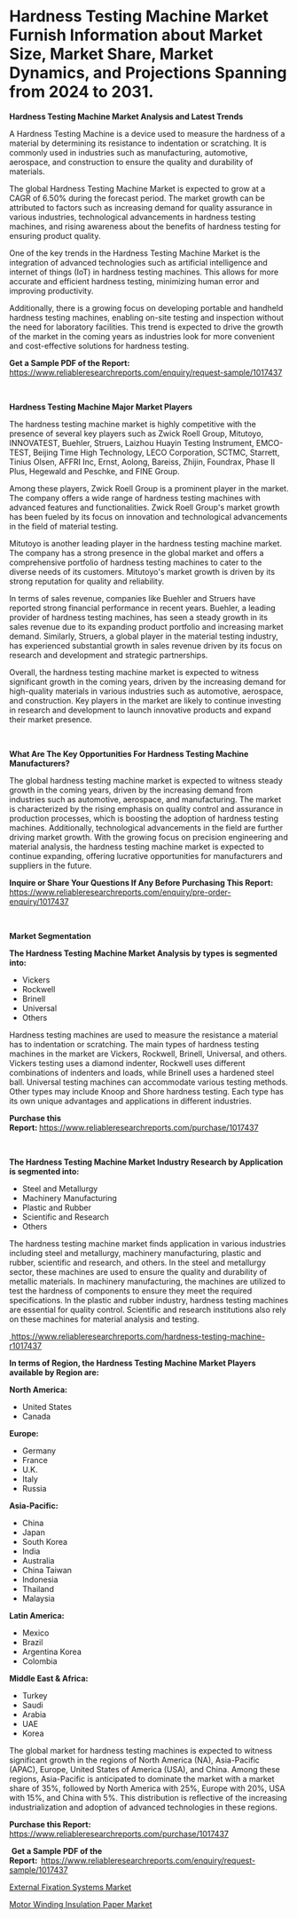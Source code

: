 <p><h1>Hardness Testing Machine Market Furnish Information about Market Size, Market Share, Market Dynamics, and Projections Spanning from 2024 to 2031.</h1></p><p><strong>Hardness Testing Machine Market Analysis and Latest Trends</strong></p>
<p><p>A Hardness Testing Machine is a device used to measure the hardness of a material by determining its resistance to indentation or scratching. It is commonly used in industries such as manufacturing, automotive, aerospace, and construction to ensure the quality and durability of materials.</p><p>The global Hardness Testing Machine Market is expected to grow at a CAGR of 6.50% during the forecast period. The market growth can be attributed to factors such as increasing demand for quality assurance in various industries, technological advancements in hardness testing machines, and rising awareness about the benefits of hardness testing for ensuring product quality.</p><p>One of the key trends in the Hardness Testing Machine Market is the integration of advanced technologies such as artificial intelligence and internet of things (IoT) in hardness testing machines. This allows for more accurate and efficient hardness testing, minimizing human error and improving productivity.</p><p>Additionally, there is a growing focus on developing portable and handheld hardness testing machines, enabling on-site testing and inspection without the need for laboratory facilities. This trend is expected to drive the growth of the market in the coming years as industries look for more convenient and cost-effective solutions for hardness testing.</p></p>
<p><strong>Get a Sample PDF of the Report:&nbsp;</strong> <a href="https://www.reliableresearchreports.com/enquiry/request-sample/1017437">https://www.reliableresearchreports.com/enquiry/request-sample/1017437</a></p>
<p>&nbsp;</p>
<p><strong>Hardness Testing Machine Major Market Players</strong></p>
<p><p>The hardness testing machine market is highly competitive with the presence of several key players such as Zwick Roell Group, Mitutoyo, INNOVATEST, Buehler, Struers, Laizhou Huayin Testing Instrument, EMCO-TEST, Beijing Time High Technology, LECO Corporation, SCTMC, Starrett, Tinius Olsen, AFFRI Inc, Ernst, Aolong, Bareiss, Zhijin, Foundrax, Phase II Plus, Hegewald and Peschke, and FINE Group.</p><p>Among these players, Zwick Roell Group is a prominent player in the market. The company offers a wide range of hardness testing machines with advanced features and functionalities. Zwick Roell Group's market growth has been fueled by its focus on innovation and technological advancements in the field of material testing.</p><p>Mitutoyo is another leading player in the hardness testing machine market. The company has a strong presence in the global market and offers a comprehensive portfolio of hardness testing machines to cater to the diverse needs of its customers. Mitutoyo's market growth is driven by its strong reputation for quality and reliability.</p><p>In terms of sales revenue, companies like Buehler and Struers have reported strong financial performance in recent years. Buehler, a leading provider of hardness testing machines, has seen a steady growth in its sales revenue due to its expanding product portfolio and increasing market demand. Similarly, Struers, a global player in the material testing industry, has experienced substantial growth in sales revenue driven by its focus on research and development and strategic partnerships.</p><p>Overall, the hardness testing machine market is expected to witness significant growth in the coming years, driven by the increasing demand for high-quality materials in various industries such as automotive, aerospace, and construction. Key players in the market are likely to continue investing in research and development to launch innovative products and expand their market presence.</p></p>
<p>&nbsp;</p>
<p><strong>What Are The Key Opportunities For Hardness Testing Machine Manufacturers?</strong></p>
<p><p>The global hardness testing machine market is expected to witness steady growth in the coming years, driven by the increasing demand from industries such as automotive, aerospace, and manufacturing. The market is characterized by the rising emphasis on quality control and assurance in production processes, which is boosting the adoption of hardness testing machines. Additionally, technological advancements in the field are further driving market growth. With the growing focus on precision engineering and material analysis, the hardness testing machine market is expected to continue expanding, offering lucrative opportunities for manufacturers and suppliers in the future.</p></p>
<p><strong>Inquire or Share Your Questions If Any Before Purchasing This Report:</strong> <a href="https://www.reliableresearchreports.com/enquiry/pre-order-enquiry/1017437">https://www.reliableresearchreports.com/enquiry/pre-order-enquiry/1017437</a></p>
<p>&nbsp;</p>
<p><strong>Market Segmentation</strong></p>
<p><strong>The Hardness Testing Machine Market Analysis by types is segmented into:</strong></p>
<p><ul><li>Vickers</li><li>Rockwell</li><li>Brinell</li><li>Universal</li><li>Others</li></ul></p>
<p><p>Hardness testing machines are used to measure the resistance a material has to indentation or scratching. The main types of hardness testing machines in the market are Vickers, Rockwell, Brinell, Universal, and others. Vickers testing uses a diamond indenter, Rockwell uses different combinations of indenters and loads, while Brinell uses a hardened steel ball. Universal testing machines can accommodate various testing methods. Other types may include Knoop and Shore hardness testing. Each type has its own unique advantages and applications in different industries.</p></p>
<p><strong>Purchase this Report:&nbsp;</strong><a href="https://www.reliableresearchreports.com/purchase/1017437">https://www.reliableresearchreports.com/purchase/1017437</a></p>
<p>&nbsp;</p>
<p><strong>The Hardness Testing Machine Market Industry Research by Application is segmented into:</strong></p>
<p><ul><li>Steel and Metallurgy</li><li>Machinery Manufacturing</li><li>Plastic and Rubber</li><li>Scientific and Research</li><li>Others</li></ul></p>
<p><p>The hardness testing machine market finds application in various industries including steel and metallurgy, machinery manufacturing, plastic and rubber, scientific and research, and others. In the steel and metallurgy sector, these machines are used to ensure the quality and durability of metallic materials. In machinery manufacturing, the machines are utilized to test the hardness of components to ensure they meet the required specifications. In the plastic and rubber industry, hardness testing machines are essential for quality control. Scientific and research institutions also rely on these machines for material analysis and testing.</p></p>
<p><a href="https://www.reliableresearchreports.com/hardness-testing-machine-r1017437">&nbsp;https://www.reliableresearchreports.com/hardness-testing-machine-r1017437</a></p>
<p><strong>In terms of Region, the Hardness Testing Machine Market Players available by Region are:</strong></p>
<p>
    <p> <strong> North America: </strong>
        <ul>
            <li>United States</li>
            <li>Canada</li>
        </ul>
        </p> 
    <p> <strong> Europe: </strong>
        <ul>
            <li>Germany</li>
            <li>France</li>
            <li>U.K.</li>
            <li>Italy</li>
            <li>Russia</li>
        </ul>
        </p> 
    <p> <strong> Asia-Pacific: </strong>
        <ul>
            <li>China</li>
            <li>Japan</li>
            <li>South Korea</li>
            <li>India</li>
            <li>Australia</li>
            <li>China Taiwan</li>
            <li>Indonesia</li>
            <li>Thailand</li>
            <li>Malaysia</li>
        </ul>
        </p> 
    <p> <strong> Latin America: </strong>
        <ul>
            <li>Mexico</li>
            <li>Brazil</li>
            <li>Argentina Korea</li>
            <li>Colombia</li>
        </ul>
        </p> 
    <p> <strong> Middle East & Africa: </strong>
        <ul>
            <li>Turkey</li>
            <li>Saudi</li>
            <li>Arabia</li>
            <li>UAE</li>
            <li>Korea</li>
        </ul>
    </p>
    </p>
<p><p>The global market for hardness testing machines is expected to witness significant growth in the regions of North America (NA), Asia-Pacific (APAC), Europe, United States of America (USA), and China. Among these regions, Asia-Pacific is anticipated to dominate the market with a market share of 35%, followed by North America with 25%, Europe with 20%, USA with 15%, and China with 5%. This distribution is reflective of the increasing industrialization and adoption of advanced technologies in these regions.</p></p>
<p><strong>Purchase this Report: </strong><a href="https://www.reliableresearchreports.com/purchase/1017437">https://www.reliableresearchreports.com/purchase/1017437</a></p>
<p>&nbsp;<strong>Get a Sample PDF of the Report:&nbsp;&nbsp;</strong><a href="https://www.reliableresearchreports.com/enquiry/request-sample/1017437">https://www.reliableresearchreports.com/enquiry/request-sample/1017437</a></p>
<p><strong></strong></p>
<p><p><a href="https://github.com/BryceTownsendr/Market-Research-Report-List-4/blob/main/external-fixation-systems-market.md">External Fixation Systems Market</a></p><p><a href="https://invited-way-688.notion.site/Motor-Winding-Insulation-Paper-Market-Growth-Market-Trends-COVID-19-Impact-and-Forecasts-for-peri-69dea0a427084627b88e7da1db86ed39">Motor Winding Insulation Paper Market</a></p></p>